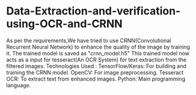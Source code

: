 # Data-Extraction-and-verification-using-OCR-and-CRNN
As per the requirements,We have tried to use CRNN(Convolutional Recurrent Neural Network) to enhance the quality of the image by training it.
The trained model is saved as "crnn_model.h5"
This trained model now acts as a input for tesseract(An OCR System) for text extraction from the filtered images.
Technologies Used :
TensorFlow/Keras: For building and training the CRNN model.
OpenCV: For image preprocessing.
Tesseract OCR: To extract text from enhanced images.
Python: Main programming language.
